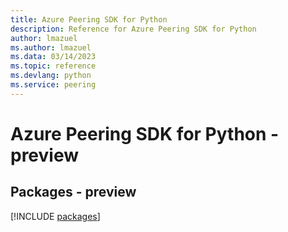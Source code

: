 ```yaml
---
title: Azure Peering SDK for Python
description: Reference for Azure Peering SDK for Python
author: lmazuel
ms.author: lmazuel
ms.data: 03/14/2023
ms.topic: reference
ms.devlang: python
ms.service: peering
---
```

# Azure Peering SDK for Python - preview
## Packages - preview
[!INCLUDE [packages](peering-index.md)]